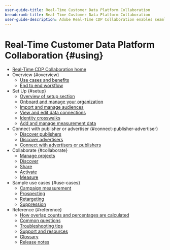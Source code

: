 ```yaml
---
user-guide-title: Real-Time Customer Data Platform Collaboration
breadcrumb-title: Real-Time Customer Data Platform Collaboration
user-guide-description: Adobe Real-Time CDP Collaboration enables seamless and secure data sharing and collaboration between advertisers and publishers, facilitating real-time audience insights and personalized marketing strategies.
---
```


# Real-Time Customer Data Platform Collaboration {#using}

* [Real-Time CDP Collaboration home](./home.md)
* Overview {#overview}
  * [Use cases and benefits](./use-cases-benefits.md)
  * [End to end workflow](./end-to-end-workflow.md)
* Set Up {#setup}
  * [Overview of setup section](./setup/setup-overview.md)
  * [Onboard and manage your organization](./setup/onboard-organization.md)
  * [Import and manage audiences](./setup/onboard-audiences.md)
  * [View and edit data connections](./setup/manage-data-connection.md)
  * [Identity crosswalks](./setup/identity-crosswalk.md)
  * [Add and manage measurement data](./setup/onboard-measurement-data.md)
* Connect with publisher or advertiser {#connect-publisher-advertiser}
  * [Discover publishers](./connect-publisher-advertiser/discover-publishers.md)
  * [Discover advertisers](./connect-publisher-advertiser/discover-advertisers.md)
  * [Connect with advertisers or publishers](./connect-publisher-advertiser/establishing-connections.md)
* Collaborate {#collaborate}
  * [Manage projects](./collaborate/manage-projects.md)
  * [Discover](./collaborate/discover.md)
  * [Share](./collaborate/share.md)
  * [Activate](./collaborate/activate.md)
  * [Measure](./collaborate/measure.md)
* Sample use cases {#use-cases}
  * [Campaign measurement](./use-cases/campaign-measurement.md)
  * [Prospecting](./use-cases/prospecting.md)
  * [Retargeting](./use-cases/retargeting.md)
  * [Suppression](./use-cases/suppression.md)
* Reference {#reference}
  * [How overlap counts and percentages are calculated](/help/guide/reference/overlap-calculations.md)
  * [Common questions](./faqs/common-questions.md)
  * [Troubleshooting tips](./faqs/troubleshooting-tips.md)
  * [Support and resources](./faqs/support-and-resources.md)
  * [Glossary](./glossary.md)
  * [Release notes](https://experienceleague.adobe.com/en/docs/experience-platform/release-notes/latest)
